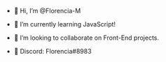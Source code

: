 - 👋 Hi, I’m @Florencia-M

- 🌱 I’m currently learning JavaScript!
- 💞️ I’m looking to collaborate on Front-End projects.

- 💬 Discord: Florencia#8983

<!---
Florencia-M/Florencia-M is a ✨ special ✨ repository because its `README.md` (this file) appears on your GitHub profile.
You can click the Preview link to take a look at your changes.
--->
